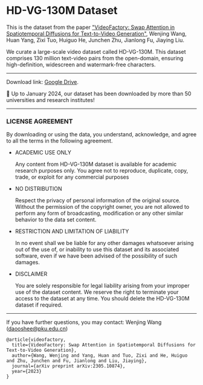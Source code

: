 # HD-VG-130M Dataset

This is the dataset from the paper ["VideoFactory: Swap Attention in Spatiotemporal Diffusions for Text-to-Video Generation"](https://arxiv.org/abs/2305.10874), Wenjing Wang, Huan Yang, Zixi Tuo, Huiguo He, Junchen Zhu, Jianlong Fu, Jiaying Liu.

We curate a large-scale video dataset called HD-VG-130M. This dataset comprises 130 million text-video pairs from the open-domain, ensuring high-definition, widescreen and watermark-free characters.


--------------

Download link: [Google Drive](https://drive.google.com/drive/folders/154S6raNg9NpDGQRlRhhAaYcAx5xq1Ok8?usp=sharing).

🎉 Up to January 2024, our dataset has been downloaded by more than 50 universities and research institutes!

--------------

### LICENSE AGREEMENT

By downloading or using the data, you understand, acknowledge, and agree to all the terms in the following agreement.

* ACADEMIC USE ONLY

  Any content from HD-VG-130M dataset is available for academic research purposes only. You agree not to reproduce, duplicate, copy, trade, or exploit for any commercial purposes

* NO DISTRIBUTION

  Respect the privacy of personal information of the original source. Without the permission of the copyright owner, you are not allowed to perform any form of broadcasting, modification or any other similar behavior to the data set content.

* RESTRICTION AND LIMITATION OF LIABILITY

  In no event shall we be liable for any other damages whatsoever arising out of the use of, or inability to use this dataset and its associated software, even if we have been advised of the possibility of such damages.

* DISCLAIMER

  You are solely responsible for legal liability arising from your improper use of the dataset content. We reserve the right to terminate your access to the dataset at any time. You should delete the HD-VG-130M dataset if required.

--------------

If you have further questions, you may contact: Wenjing Wang (daooshee@pku.edu.cn)

```
@article{videofactory,
  title={VideoFactory: Swap Attention in Spatiotemporal Diffusions for Text-to-Video Generation},
  author={Wang, Wenjing and Yang, Huan and Tuo, Zixi and He, Huiguo and Zhu, Junchen and Fu, Jianlong and Liu, Jiaying},
  journal={arXiv preprint arXiv:2305.10874},
  year={2023}
}
```

